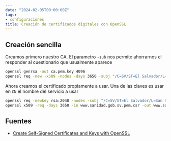 ```yaml
---
date: "2024-02-05T00:00:00Z"
tags:
- configuraciones
title: Creación de certificados digitales con OpenSSL
---
```

## Creación sencilla
Creamos primero nuestro CA. El parametro `-sub` nos permite ahorrarnos el responder al cuestionario que usualmente aparece 

```bash
openssl genrsa -out ca.pem.key 4096
openssl req -new -x509 -nodes -days 3650 -subj "/C=SV/ST=El Salvador/L=San Salvador/O=sanidad/CN=DTIC" -key ca.pem.key -out ca.pem.crt
```

Ahora creamos el certificado propiamente a usar. Una de las claves es usar en `CN` el nombre del servicio a usar
```bash
openssl req -newkey rsa:2048 -nodes -subj "/C=SV/ST=El Salvador/L=San Salvador/O=sanidad/CN=www.sanidad.gob.sv" -keyout www.sanidad.gob.sv.pem.key -out www.sanidad.gob.sv.pem.csr
openssl x509 -req -days 3650 -in www.sanidad.gob.sv.pem.csr -out www.sanidad.gob.sv.pem.crt -CA ca.pem.crt -CAkey ca.pem.key
```

## Fuentes
* [Create Self-Signed Certificates and Keys with OpenSSL](https://mariadb.com/docs/server/security/data-in-transit-encryption/create-self-signed-certificates-keys-openssl/)
